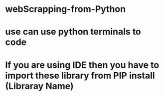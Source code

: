 # webScrapping-from-Python 
# use can use python terminals to code
# If you are using IDE then you have to import these library from PIP install (Libraray Name)
